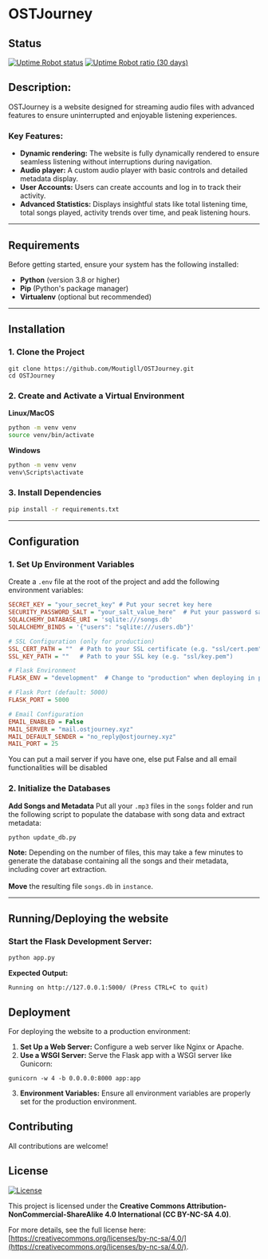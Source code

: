 # OSTJourney

## Status
[![Uptime Robot status](https://img.shields.io/uptimerobot/status/m798607003-1fc652fc21ce3e7aec79ddda)](https://stats.uptimerobot.com/VmQTCg5vcq)
[![Uptime Robot ratio (30 days)](https://img.shields.io/uptimerobot/ratio/m798607003-1fc652fc21ce3e7aec79ddda)](https://stats.uptimerobot.com/VmQTCg5vcq)

## Description: 
OSTJourney is a website designed for streaming audio files with advanced features to ensure uninterrupted and enjoyable listening experiences.

### Key Features:
- **Dynamic rendering:** The website is fully dynamically rendered to ensure seamless listening without interruptions during navigation.
- **Audio player:** A custom audio player with basic controls and detailed metadata display.
- **User Accounts:** Users can create accounts and log in to track their activity.
- **Advanced Statistics:**  Displays insightful stats like total listening time, total songs played, activity trends over time, and peak listening hours.


---

## **Requirements**

Before getting started, ensure your system has the following installed:

- **Python** (version 3.8 or higher) 
- **Pip** (Python's package manager)
- **Virtualenv** (optional but recommended)

---

## **Installation**

### 1. **Clone the Project**
```
git clone https://github.com/Moutigll/OSTJourney.git
cd OSTJourney
```
### 2. **Create and Activate a Virtual Environment**
**Linux/MacOS**
```bash
python -m venv venv
source venv/bin/activate
```
**Windows**
```bash
python -m venv venv
venv\Scripts\activate
```
### 3. **Install Dependencies**
```bash
pip install -r requirements.txt
```

---

## Configuration

### 1. **Set Up Environment Variables**
Create a `.env` file at the root of the project and add the following environment variables:
```ini
SECRET_KEY = "your_secret_key" # Put your secret key here
SECURITY_PASSWORD_SALT = "your_salt_value_here"  # Put your password salt here
SQLALCHEMY_DATABASE_URI = 'sqlite:///songs.db'
SQLALCHEMY_BINDS = '{"users": "sqlite:///users.db"}'

# SSL Configuration (only for production)
SSL_CERT_PATH = ""  # Path to your SSL certificate (e.g. "ssl/cert.pem")
SSL_KEY_PATH = ""   # Path to your SSL key (e.g. "ssl/key.pem")

# Flask Environment
FLASK_ENV = "development"  # Change to "production" when deploying in production

# Flask Port (default: 5000)
FLASK_PORT = 5000

# Email Configuration
EMAIL_ENABLED = False
MAIL_SERVER = "mail.ostjourney.xyz"
MAIL_DEFAULT_SENDER = "no_reply@ostjourney.xyz"
MAIL_PORT = 25

```
You can put a mail server if you have one, else put False and all email functionalities will be disabled

### 2. **Initialize the Databases**

**Add Songs and Metadata**
Put all your `.mp3` files in the `songs` folder and run the following script to populate the database with song data and extract metadata:
```
python update_db.py
```
**Note:** Depending on the number of files, this may take a few minutes to generate the database containing all the songs and their metadata, including cover art extraction.</br></br>
**Move** the resulting file `songs.db` in `instance`.

---

## Running/Deploying the website

### Start the Flask Development Server:

```bash
python app.py
```
**Expected Output:**
```
Running on http://127.0.0.1:5000/ (Press CTRL+C to quit)
```
## Deployment
For deploying the website to a production environment:

1. **Set Up a Web Server:** Configure a web server like Nginx or Apache.
2. **Use a WSGI Server:** Serve the Flask app with a WSGI server like Gunicorn:
```
gunicorn -w 4 -b 0.0.0.0:8000 app:app
```
3. **Environment Variables:** Ensure all environment variables are properly set for the production environment.



## Contributing

All contributions are welcome!

## License

[![License](https://img.shields.io/badge/License-CC%20BY--NC--SA%204.0-lightgrey)](https://github.com/Moutigll/OSTJourney/blob/main/LICENSE)

This project is licensed under the **Creative Commons Attribution-NonCommercial-ShareAlike 4.0 International (CC BY-NC-SA 4.0)**.

For more details, see the full license here: [https://creativecommons.org/licenses/by-nc-sa/4.0/](https://creativecommons.org/licenses/by-nc-sa/4.0/).
